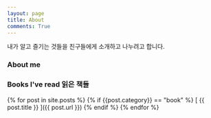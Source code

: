 ```yaml
---
layout: page
title: About
comments: True
---
```


내가 알고 즐기는 것들을 친구들에게 소개하고 나누려고 합니다.

### About me


### Books I've read 읽은 책들
{% for post in site.posts %}
  {% if {{post.category}} == "book" %} [ {{ post.title }} ]({{ post.url }}) {% endif %}
{% endfor %}

